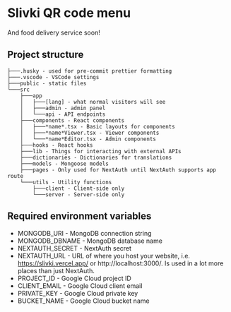 # Slivki QR code menu

And food delivery service soon!

## Project structure

```
├───.husky - used for pre-commit prettier formatting
├───.vscode - VSCode settings
├───public - static files
└───src
    ├───app
    │   ├───[lang] - what normal visitors will see
    │   ├───admin - admin panel
    │   └───api - API endpoints
    ├───components - React components
    │   ├───*name*.tsx - Basic layouts for components
    │   ├───*name*Viewer.tsx - Viewer components
    │   └───*name*Editor.tsx - Admin components
    ├───hooks - React hooks
    ├───lib - Things for interacting with external APIs
    ├───dictionaries - Dictionaries for translations
    ├───models - Mongoose models
    ├───pages - Only used for NextAuth until NextAuth supports app route
    └───utils - Utility functions
        ├───client - Client-side only
        └───server - Server-side only
```

## Required environment variables

-   MONGODB_URI - MongoDB connection string
-   MONGODB_DBNAME - MongoDB database name
-   NEXTAUTH_SECRET - NextAuth secret
-   NEXTAUTH_URL - URL of where you host your website, i.e. https://slivki.vercel.app/ or http://localhost:3000/. Is used in a lot more places than just NextAuth.
-   PROJECT_ID - Google Cloud project ID
-   CLIENT_EMAIL - Google Cloud client email
-   PRIVATE_KEY - Google Cloud private key
-   BUCKET_NAME - Google Cloud bucket name
